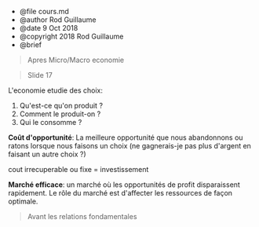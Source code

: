 * @file cours.md
* @author Rod Guillaume
* @date 9 Oct 2018
* @copyright 2018 Rod Guillaume
* @brief <brief>

> Apres Micro/Macro economie

> Slide 17

L'economie etudie des choix:

1. Qu'est-ce qu'on produit ?
1. Comment le produit-on ?
1. Qui le consomme ?

**Coût d'opportunité**: La meilleure opportunité que nous abandonnons ou ratons
lorsque nous faisons un choix (ne gagnerais-je pas plus d'argent en faisant un
autre choix ?)

cout irrecuperable ou fixe = investissement

**Marché efficace**: un marché où les opportunités de profit disparaissent
rapidement.
Le rôle du marché est d'affecter les ressources de façon optimale.

> Avant les relations fondamentales
